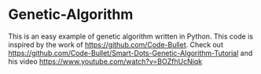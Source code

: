 # Genetic-Algorithm
This is an easy example of genetic algorithm written in Python. This code is inspired by the work of https://github.com/Code-Bullet.
Check out https://github.com/Code-Bullet/Smart-Dots-Genetic-Algorithm-Tutorial and his video https://www.youtube.com/watch?v=BOZfhUcNiqk
